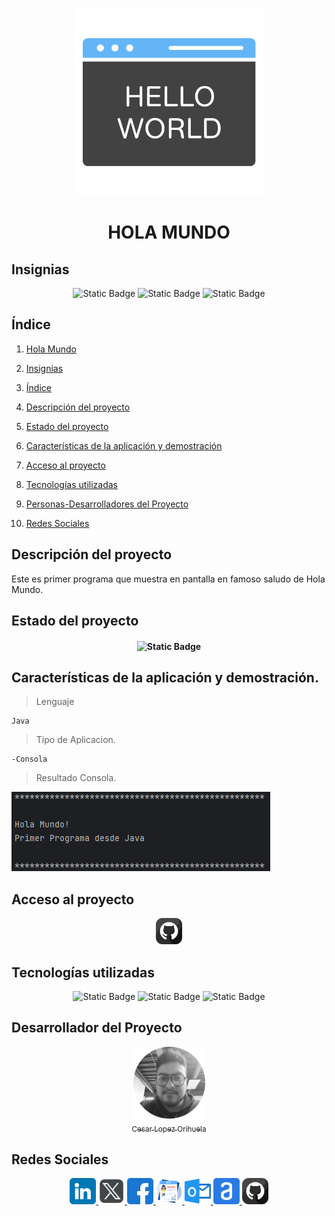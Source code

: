 <p align="center">
<img src="./img/hola-mundo.png"
 width="300">
</p>

<h1 align="center" id="holaMundo">HOLA MUNDO</h1>

## Insignias

<section align="center" >

![Static Badge](https://img.shields.io/badge/CURSO-PRACTICA-green)
![Static Badge](https://img.shields.io/badge/LENGUAJE-JAVA-orange)
![Static Badge](https://img.shields.io/badge/PROYECTO-Udemy-purple)

</section>

## Índice

1. [Hola Mundo](#holaMundo)

2. [Insignias](#insignias)

3. [Índice](#índice)

4. [Descripción del proyecto](#descripción-del-proyecto)

5. [Estado del proyecto](#Estado-del-proyecto)

6. [Características de la aplicación y demostración](#características-de-la-aplicación-y-demostración)

7. [Acceso al proyecto](#acceso-al-proyecto)

8. [Tecnologías utilizadas](#tecnologías-utilizadas)

9. [Personas-Desarrolladores del Proyecto](#desarrollador-del-proyecto)

10. [Redes Sociales](#redes-sociales)

## Descripción del proyecto

Este es primer programa que muestra en pantalla en famoso saludo de Hola Mundo.

## Estado del proyecto

<h4 align="center">

![Static Badge](https://img.shields.io/badge/ESTATUS-FIRMALIZADO-green)

</h4>

## Características de la aplicación y demostración.

> Lenguaje

    Java

> Tipo de Aplicacion.

    -Consola

> Resultado Consola.

![alt text](img/image.png)

## Acceso al proyecto

<section align="center">

<a href="https://github.com/Chinicuil87/programacionJava/tree/main/HolaMundo">
<img src="../img/github.png" alt="icono linkdin" style="width:42px;height:42px;">
</a>

</section>

## Tecnologías utilizadas

<section align="center">

![Static Badge](https://img.shields.io/badge/IDE-IntelliJ-purple)
![Static Badge](https://img.shields.io/badge/LENGUAJE-JAVA-orange)
![Static Badge](https://img.shields.io/badge/JDK-21-red)

</section>

## Desarrollador del Proyecto

<section align="center">

[<img src="./img/chinicuil.png" width=115><br><sub>Cesar Lopez Orihuela</sub>](https://github.com/Chinicuil87)

</section>

## Redes Sociales

<section align="center">

<a href="https://www.linkedin.com/in/cesar-lopez-orihuela-796b82271/">
<img src="../img/linkedin.png" alt="icono linkdin" style="width:42px;height:42px;">
</a>
<a href="https://twitter.com/Cesar_22_">
<img src="../img/logotipos.png" alt="icono x" style="width:42px;height:42px;">
</a>
<a href="https://www.facebook.com/23.Cesar">
<img src="../img/facebook.png" alt="icono facebook" style="width:42px;height:42px;">
</a>
<a href="https://clopez.info/">
<img src="../img/cv.png" alt="icono mi pagina" style="width:42px;height:42px;">
</a>
<a href="mailto:clopezorihuela@hotmail.com">
<img src="../img/panorama.png" alt="icono correo electronico" style="width:42px;height:42px;">
</a>
<a href="https://app.aluracursos.com/user/clopezorihuela">
<img src="../img/alura.png" alt="icono alura" style="width:42px;height:42px;">
</a>
<a href="https://github.com/Chinicuil87">
<img src="../img/github.png" alt="icono github" style="width:42px;height:42px;">
</a>

</section>
